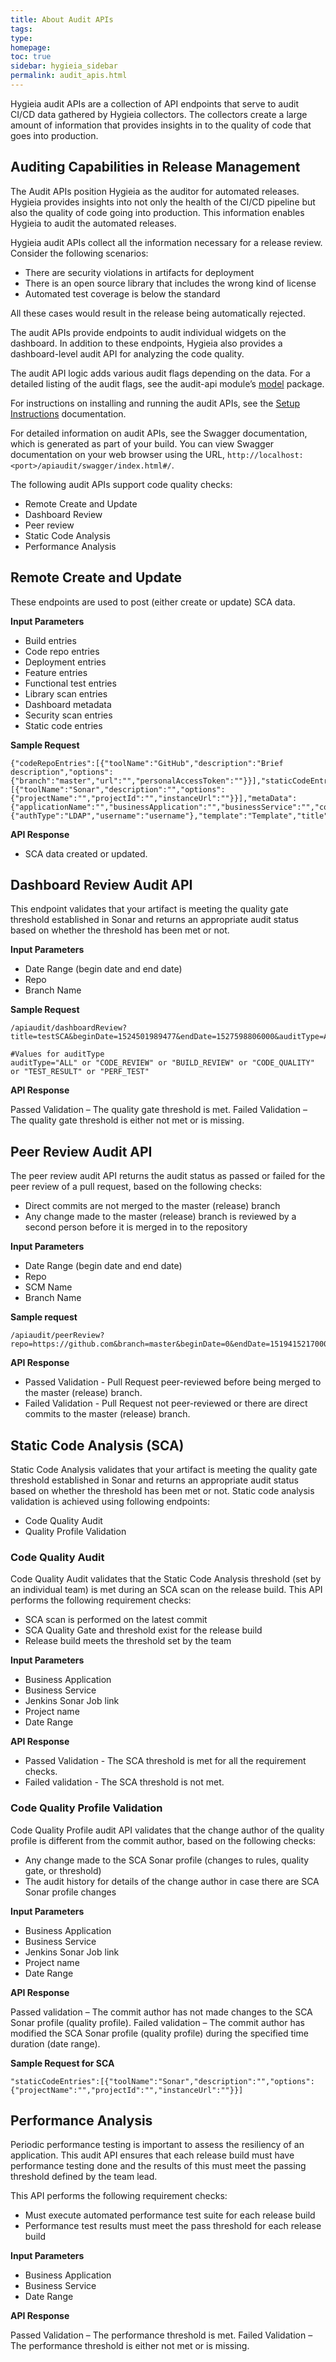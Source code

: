 ```yaml
---
title: About Audit APIs
tags: 
type: 
homepage: 
toc: true
sidebar: hygieia_sidebar
permalink: audit_apis.html
---
```


Hygieia audit APIs are a collection of API endpoints that serve to audit CI/CD data gathered by Hygieia collectors. The collectors create a large amount of information that provides insights in to the quality of code that goes into production.

## Auditing Capabilities in Release Management

The Audit APIs position Hygieia as the auditor for automated releases. Hygieia provides insights into not only the health of the CI/CD pipeline but also the quality of code going into production. This information enables Hygieia to audit the automated releases.

Hygieia audit APIs collect all the information necessary for a release review. Consider the following scenarios:

- There are security violations in artifacts for deployment
- There is an open source library that includes the wrong kind of license
- Automated test coverage is below the standard

All these cases would result in the release being automatically rejected.

The audit APIs provide endpoints to audit individual widgets on the dashboard. In addition to these endpoints, Hygieia also provides a dashboard-level audit API for analyzing the code quality.

The audit API logic adds various audit flags depending on the data. For a detailed listing of the audit flags, see the audit-api module’s [model]( https://github.com/capitalone/Hygieia/tree/master/api-audit/src/main/java/com/capitalone/dashboard/model) package.

For instructions on installing and running the audit APIs, see the [Setup Instructions](api-audit/api-audit.md) documentation.

For detailed information on audit APIs, see the Swagger documentation, which is generated as part of your build. You can view Swagger documentation on your web browser using the URL,  ```http://localhost:<port>/apiaudit/swagger/index.html#/```.

The following audit APIs support code quality checks:

- Remote Create and Update 
- Dashboard Review
- Peer review
- Static Code Analysis
- Performance Analysis

## Remote Create and Update

These endpoints are used to post (either create or update) SCA data.

**Input Parameters**

- Build entries
- Code repo entries
- Deployment entries
- Feature entries
- Functional test entries
- Library scan entries
- Dashboard metadata
- Security scan entries
- Static code entries

**Sample Request**

```
{"codeRepoEntries":[{"toolName":"GitHub","description":"Brief description","options":{"branch":"master","url":"","personalAccessToken":""}}],"staticCodeEntries":[{"toolName":"Sonar","description":"","options":{"projectName":"","projectId":"","instanceUrl":""}}],"metaData":{"applicationName":"","businessApplication":"","businessService":"","componentName":"","owner":{"authType":"LDAP","username":"username"},"template":"Template","title":"title","type":"Team"}}
```

**API Response**

- SCA data created or updated.

## Dashboard Review Audit API

This endpoint validates that your artifact is meeting the quality gate threshold established in Sonar and returns an appropriate audit status based on whether the threshold has been met or not.

**Input Parameters**

- Date Range (begin date and end date)
- Repo
- Branch Name

**Sample Request**

```
/apiaudit/dashboardReview?title=testSCA&beginDate=1524501989477&endDate=1527598806000&auditType=ALL

#Values for auditType
auditType="ALL" or "CODE_REVIEW" or "BUILD_REVIEW" or "CODE_QUALITY" or "TEST_RESULT" or "PERF_TEST"
```

**API Response**

Passed Validation – The quality gate threshold is met.
Failed Validation – The quality gate threshold is either not met or is missing.

## Peer Review Audit API

The peer review audit API returns the audit status as passed or failed for the peer review of a pull request, based on the following checks:

-	Direct commits are not merged to the master (release) branch
-	Any change made to the master (release) branch is reviewed by a second person before it is merged in to the repository

**Input Parameters**

- Date Range (begin date and end date)
- Repo 
- SCM Name
- Branch Name

**Sample request**

```
/apiaudit/peerReview?repo=https://github.com&branch=master&beginDate=0&endDate=1519415217000
```

**API Response**
 
- Passed Validation - Pull Request peer-reviewed before being merged to the master (release) branch.
- Failed Validation - Pull Request not peer-reviewed or there are direct commits to the master (release) branch.

## Static Code Analysis (SCA)

Static Code Analysis validates that your artifact is meeting the quality gate threshold established in Sonar and returns an appropriate audit status based on whether the threshold has been met or not. Static code analysis validation is achieved using following endpoints:

- Code Quality Audit
- Quality Profile Validation

### Code Quality Audit

Code Quality Audit validates that the Static Code Analysis threshold (set by an individual team) is met during an SCA scan on the release build. This API performs the following requirement checks:

- SCA scan is performed on the latest commit
- SCA Quality Gate and threshold exist for the release build
- Release build meets the threshold set by the team

**Input Parameters**

- Business Application
- Business Service
- Jenkins Sonar Job link
- Project name
- Date Range

**API Response**

- Passed Validation - The SCA threshold is met for all the requirement checks.
- Failed validation - The SCA threshold is not met.

### Code Quality Profile Validation

Code Quality Profile audit API validates that the change author of the quality profile is different from the commit author, based on the following checks:

- Any change made to the SCA Sonar profile (changes to rules, quality gate, or threshold)
- The audit history for details of the change author in case there are SCA Sonar profile changes

**Input Parameters**

- Business Application
- Business Service
- Jenkins Sonar Job link
- Project name
- Date Range

**API Response**

Passed validation – The commit author has not made changes to the SCA Sonar profile (quality profile).
Failed validation – The commit author has modified the SCA Sonar profile (quality profile) during the specified time duration (date range).

**Sample Request for SCA**

```
"staticCodeEntries":[{"toolName":"Sonar","description":"","options":{"projectName":"","projectId":"","instanceUrl":""}}]
```

## Performance Analysis

Periodic performance testing is important to assess the resiliency of an application. This audit API ensures that each release build must have performance testing done and the results of this must meet the passing threshold defined by the team lead.

This API performs the following requirement checks:

- Must execute automated performance test suite for each release build
- Performance test results must meet the pass threshold for each release build

**Input Parameters**

- Business Application
- Business Service
- Date Range

**API Response**

Passed Validation – The performance threshold is met.
Failed Validation – The performance threshold is either not met or is missing.

